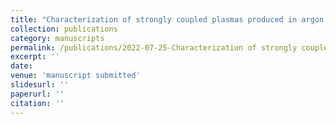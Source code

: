 ```yaml
---
title: "Characterization of strongly coupled plasmas produced in argon supercritical fluids"
collection: publications
category: manuscripts
permalink: /publications/2022-07-25-Characterization of strongly coupled plasmas produced in argon supercritical fluids
excerpt: ''
date: 
venue: 'manuscript submitted'
slidesurl: ''
paperurl: ''
citation: ''
---
```

